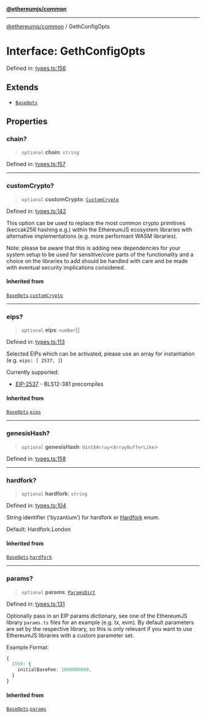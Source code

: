 [**@ethereumjs/common**](../README.md)

***

[@ethereumjs/common](../README.md) / GethConfigOpts

# Interface: GethConfigOpts

Defined in: [types.ts:156](https://github.com/ethereumjs/ethereumjs-monorepo/blob/master/packages/common/src/types.ts#L156)

## Extends

- [`BaseOpts`](BaseOpts.md)

## Properties

### chain?

> `optional` **chain**: `string`

Defined in: [types.ts:157](https://github.com/ethereumjs/ethereumjs-monorepo/blob/master/packages/common/src/types.ts#L157)

***

### customCrypto?

> `optional` **customCrypto**: [`CustomCrypto`](CustomCrypto.md)

Defined in: [types.ts:142](https://github.com/ethereumjs/ethereumjs-monorepo/blob/master/packages/common/src/types.ts#L142)

This option can be used to replace the most common crypto primitives
(keccak256 hashing e.g.) within the EthereumJS ecosystem libraries
with alternative implementations (e.g. more performant WASM libraries).

Note: please be aware that this is adding new dependencies for your
system setup to be used for sensitive/core parts of the functionality
and a choice on the libraries to add should be handled with care
and be made with eventual security implications considered.

#### Inherited from

[`BaseOpts`](BaseOpts.md).[`customCrypto`](BaseOpts.md#customcrypto)

***

### eips?

> `optional` **eips**: `number`[]

Defined in: [types.ts:113](https://github.com/ethereumjs/ethereumjs-monorepo/blob/master/packages/common/src/types.ts#L113)

Selected EIPs which can be activated, please use an array for instantiation
(e.g. `eips: [ 2537, ]`)

Currently supported:

- [EIP-2537](https://eips.ethereum.org/EIPS/eip-2537) - BLS12-381 precompiles

#### Inherited from

[`BaseOpts`](BaseOpts.md).[`eips`](BaseOpts.md#eips)

***

### genesisHash?

> `optional` **genesisHash**: `Uint8Array`\<`ArrayBufferLike`\>

Defined in: [types.ts:158](https://github.com/ethereumjs/ethereumjs-monorepo/blob/master/packages/common/src/types.ts#L158)

***

### hardfork?

> `optional` **hardfork**: `string`

Defined in: [types.ts:104](https://github.com/ethereumjs/ethereumjs-monorepo/blob/master/packages/common/src/types.ts#L104)

String identifier ('byzantium') for hardfork or [Hardfork](../variables/Hardfork.md) enum.

Default: Hardfork.London

#### Inherited from

[`BaseOpts`](BaseOpts.md).[`hardfork`](BaseOpts.md#hardfork)

***

### params?

> `optional` **params**: [`ParamsDict`](../type-aliases/ParamsDict.md)

Defined in: [types.ts:131](https://github.com/ethereumjs/ethereumjs-monorepo/blob/master/packages/common/src/types.ts#L131)

Optionally pass in an EIP params dictionary, see one of the
EthereumJS library `params.ts` files for an example (e.g. tx, evm).
By default parameters are set by the respective library, so this
is only relevant if you want to use EthereumJS libraries with a
custom parameter set.

Example Format:

```ts
{
  1559: {
    initialBaseFee: 1000000000,
  }
}
```

#### Inherited from

[`BaseOpts`](BaseOpts.md).[`params`](BaseOpts.md#params)
